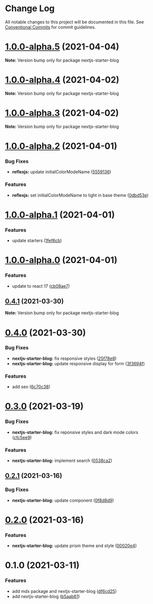 # Change Log

All notable changes to this project will be documented in this file.
See [Conventional Commits](https://conventionalcommits.org) for commit guidelines.

# [1.0.0-alpha.5](https://github.com/reflexjs/reflexjs/compare/nextjs-starter-blog@1.0.0-alpha.4...nextjs-starter-blog@1.0.0-alpha.5) (2021-04-04)

**Note:** Version bump only for package nextjs-starter-blog





# [1.0.0-alpha.4](https://github.com/reflexjs/reflexjs/compare/nextjs-starter-blog@1.0.0-alpha.3...nextjs-starter-blog@1.0.0-alpha.4) (2021-04-02)

**Note:** Version bump only for package nextjs-starter-blog





# [1.0.0-alpha.3](https://github.com/reflexjs/reflexjs/compare/nextjs-starter-blog@1.0.0-alpha.2...nextjs-starter-blog@1.0.0-alpha.3) (2021-04-02)

**Note:** Version bump only for package nextjs-starter-blog





# [1.0.0-alpha.2](https://github.com/reflexjs/reflexjs/compare/nextjs-starter-blog@1.0.0-alpha.1...nextjs-starter-blog@1.0.0-alpha.2) (2021-04-01)


### Bug Fixes

* **reflexjs:** update initialColorModeName ([5559136](https://github.com/reflexjs/reflexjs/commit/55591365b37996dbb862a1d2a6a87241e628765d))


### Features

* **reflexjs:** set initialColorModeName to light in base theme ([0dbd53e](https://github.com/reflexjs/reflexjs/commit/0dbd53e790194dba9b36235aa262e6f386ac9d0d))





# [1.0.0-alpha.1](https://github.com/reflexjs/reflexjs/compare/nextjs-starter-blog@1.0.0-alpha.0...nextjs-starter-blog@1.0.0-alpha.1) (2021-04-01)


### Features

* update starters ([1fef6cb](https://github.com/reflexjs/reflexjs/commit/1fef6cb77440ca01cadef5e9b881ed46a0abac53))





# [1.0.0-alpha.0](https://github.com/reflexjs/reflexjs/compare/nextjs-starter-blog@0.4.1...nextjs-starter-blog@1.0.0-alpha.0) (2021-04-01)


### Features

* update to react 17 ([cb08ae7](https://github.com/reflexjs/reflexjs/commit/cb08ae73f19d70ce8c90b86139fb9dc6e01cf812))





## [0.4.1](https://github.com/reflexjs/reflexjs/compare/nextjs-starter-blog@0.4.0...nextjs-starter-blog@0.4.1) (2021-03-30)

**Note:** Version bump only for package nextjs-starter-blog





# [0.4.0](https://github.com/reflexjs/reflexjs/compare/nextjs-starter-blog@0.3.0...nextjs-starter-blog@0.4.0) (2021-03-30)


### Bug Fixes

* **nextjs-starter-blog:** fix responsive styles ([25f78e8](https://github.com/reflexjs/reflexjs/commit/25f78e8f85bf23828bef17d29ff2e6228a387188))
* **nextjs-starter-blog:** update responsive display for form ([3f3694f](https://github.com/reflexjs/reflexjs/commit/3f3694f66fe82080c3c1eaf5fdefa5af4840f7c2))


### Features

* add seo ([6c70c38](https://github.com/reflexjs/reflexjs/commit/6c70c389c8212f5f90f0fcd3b83f07704e1dce42))





# [0.3.0](https://github.com/reflexjs/reflexjs/compare/nextjs-starter-blog@0.2.1...nextjs-starter-blog@0.3.0) (2021-03-19)


### Bug Fixes

* **nextjs-starter-blog:** fix reponsive styles and dark mode colors ([cfc5ee9](https://github.com/reflexjs/reflexjs/commit/cfc5ee9a0d3f93860a018c4d7b38fd37a4e269d6))


### Features

* **nextjs-starter-blog:** implement search ([0538ca2](https://github.com/reflexjs/reflexjs/commit/0538ca224d44f471395c222f25dd3e4ed7164e12))





## [0.2.1](https://github.com/reflexjs/reflexjs/compare/nextjs-starter-blog@0.2.0...nextjs-starter-blog@0.2.1) (2021-03-16)


### Bug Fixes

* **nextjs-starter-blog:** update component ([0f8d8d9](https://github.com/reflexjs/reflexjs/commit/0f8d8d97a114de305e8e94cc5a95467bacbd6f01))





# [0.2.0](https://github.com/reflexjs/reflexjs/compare/nextjs-starter-blog@0.1.0...nextjs-starter-blog@0.2.0) (2021-03-16)


### Features

* **nextjs-starter-blog:** update prism theme and style ([00020e4](https://github.com/reflexjs/reflexjs/commit/00020e464e94d4bca2a8f435d5838a22e0b247f9))





# 0.1.0 (2021-03-11)


### Features

* add mdx package and nextjs-starter-blog ([df6cd25](https://github.com/reflexjs/reflexjs/commit/df6cd25295b878f9e62b298cc501be3accd083e3))
* add nextjs-starter-blog ([b5aab61](https://github.com/reflexjs/reflexjs/commit/b5aab61c287d1ded1b55ad7639303fe0862ca67a))
